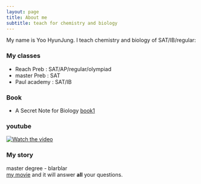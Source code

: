 ```yaml
---
layout: page
title: About me
subtitle: teach for chemistry and biology
---
```


My name is Yoo HyunJung. I teach chemistry and biology of SAT/IB/regular:

### My classes
- Reach Preb : SAT/AP/regular/olympiad
- master Preb : SAT
- Paul academy : SAT/IB

### Book

 - A Secret Note for Biology 
[book1](./assets/img/book1.PNG)

### youtube
[![Watch the video](http://i3.ytimg.com/vi/lyc-AuTFL6w/hqdefault.jpg)](https://www.youtube.com/watch?v=lyc-AuTFL6w)

### My story
master degree - blarblar<br>
[my movie](https://en.wikipedia.org/wiki/The_Princess_Bride_%28film%29) and it will answer **all** your questions.
